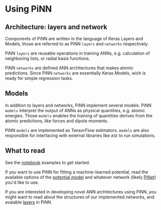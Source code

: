 # Using PiNN

## Architecture: layers and network

Components of PiNN are written in the language of Keras Layers and Models, those
are referred to as PiNN `layers` and `networks` respectively.

PiNN `layers` are reusable operations in training ANNs, e.g. calculation of
neighboring lists, or radial basis functions. 

PiNN `networks` are defined ANN architectures that makes atomic predictions.
Since PiNN `networks` are essentially Keras Models, wich is ready for simple
regression tasks.

## Models

In addition to layers and networks, PiNN implement several models. PiNN `models`
interpret the output of ANNs as physical quantities, e.g. atomic energies. Those
`models` enables the training of quantities derives from the atomic predictions,
like forces and dipole moments. 

PiNN `models` are implemented as TensorFlow estimators. `models` are also
responsible for interfacing with external libraries like `ASE` to run
simulations.

## What to read

See the [notebook](notebooks/overview.md) examples to get started.

If you want to use PiNN for fitting a machine-learned potential, read the
available options of the [potential model](potential.md) and whatever network
(likely [PiNet](pinet.md)) you'd like to use. 

If you are interested in developing novel ANN architectures using PiNN, you
might want to read about the structures of our implemented networks, and
avaiable [layers](../empty.md) in PiNN.
